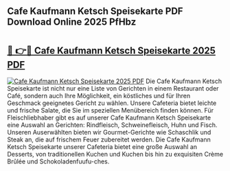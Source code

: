 ## Cafe Kaufmann Ketsch Speisekarte PDF Download Online 2025 PfHbz

# <h2><a href="http://gc6ortd.nevu.top/?p=Cafe+Kaufmann+Ketsch+Speisekarte">🔗 👉🔴 Cafe Kaufmann Ketsch Speisekarte 2025 PDF</a></h2>

[![Cafe Kaufmann Ketsch Speisekarte 2025 PDF](https://i.imgur.com/dBaPXMq.png)](http://gc6ortd.nevu.top/?p=Cafe+Kaufmann+Ketsch+Speisekarte)
Die Cafe Kaufmann Ketsch Speisekarte ist nicht nur eine Liste von Gerichten in einem Restaurant oder Café, sondern auch Ihre Möglichkeit, ein köstliches und für Ihren Geschmack geeignetes Gericht zu wählen. Unsere Cafeteria bietet leichte und frische Salate, die Sie im speziellen Menübereich finden können. Für Fleischliebhaber gibt es auf unserer Cafe Kaufmann Ketsch Speisekarte eine Auswahl an Gerichten: Rindfleisch, Schweinefleisch, Huhn und Fisch. Unseren Auserwählten bieten wir Gourmet-Gerichte wie Schaschlik und Steak an, die auf frischem Feuer zubereitet werden. Die Cafe Kaufmann Ketsch Speisekarte unserer Cafeteria bietet eine große Auswahl an Desserts, von traditionellen Kuchen und Kuchen bis hin zu exquisiten Crème Brûlée und Schokoladenfuufu-ches.
